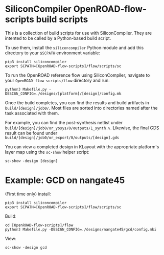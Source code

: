 # SiliconCompiler OpenROAD-flow-scripts build scripts

This is a collection of build scripts for use with SiliconCompiler. They are intented to be called by a Python-based build script.

To use them, install the `siliconcompiler` Python module and add this directory to your `$SCPATH` environment variable:

    pip3 install siliconcompiler
    export SCPATH=[OpenROAD-flow-scripts]/flow/scripts/sc

To run the OpenROAD reference flow using SiliconCompiler, navigate to your `OpenROAD-flow-scripts/flow` directory and run:

    python3 Makefile.py -DESIGN_CONFIG=./designs/[platform]/[design]/config.mk

Once the build completes, you can find the results and build artifacts in `build/[design]/job0/`. Most files are sorted into directories named after the task associated with them.

For example, you can find the post-synthesis netlist under `build/[design]/job0/or_yosys/0/outputs/1_synth.v`. Likewise, the final GDS result can be found under `build/[design]/job0/or_export/0/outputs/[design].gds`

You can view a completed design in KLayout with the appropriate platform's layer map using the `sc-show` helper script:

    sc-show -design [design]

# Example: GCD on nangate45

(First time only) install:

    pip3 install siliconcompiler
    export SCPATH=[OpenROAD-flow-scripts]/flow/scripts/sc

Build:

    cd [OpenROAD-flow-scripts]/flow
    python3 Makefile.py -DESIGN_CONFIG=./designs/nangate45/gcd/config.mki

View:

    sc-show -design gcd
